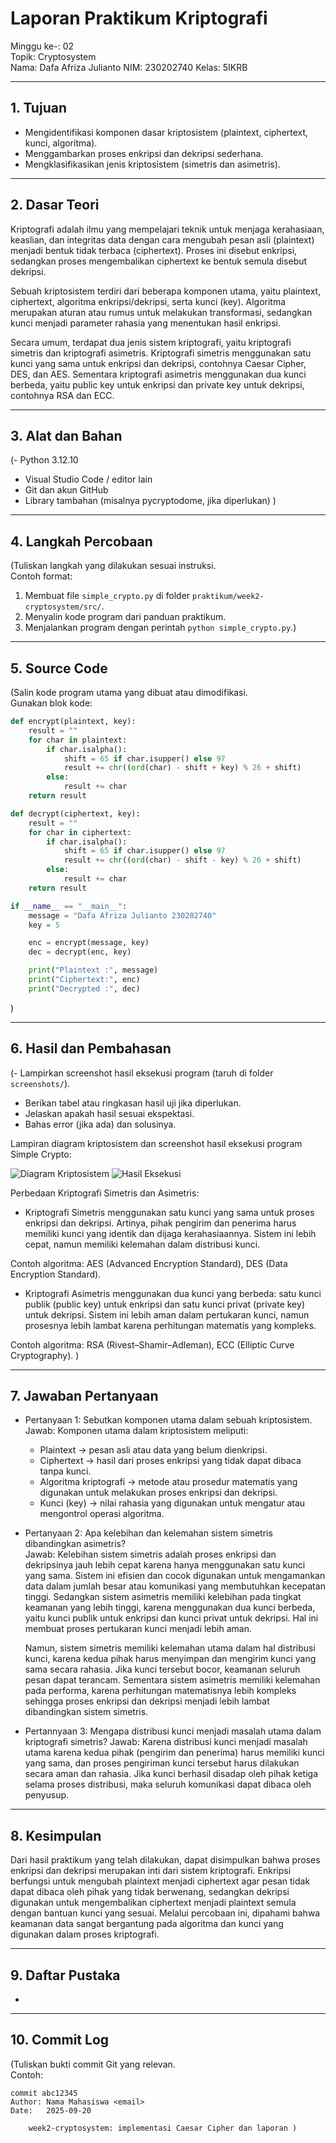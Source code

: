 # Laporan Praktikum Kriptografi
Minggu ke-: 02  
Topik: Cryptosystem  
Nama: Dafa Afriza Julianto
NIM: 230202740 
Kelas: 5IKRB 

---

## 1. Tujuan
- Mengidentifikasi komponen dasar kriptosistem (plaintext, ciphertext, kunci, algoritma).
- Menggambarkan proses enkripsi dan dekripsi sederhana.
- Mengklasifikasikan jenis kriptosistem (simetris dan asimetris).

---

## 2. Dasar Teori
Kriptografi adalah ilmu yang mempelajari teknik untuk menjaga kerahasiaan, keaslian, dan integritas data dengan cara mengubah pesan asli (plaintext) menjadi bentuk tidak terbaca (ciphertext). Proses ini disebut enkripsi, sedangkan proses mengembalikan ciphertext ke bentuk semula disebut dekripsi.

Sebuah kriptosistem terdiri dari beberapa komponen utama, yaitu plaintext, ciphertext, algoritma enkripsi/dekripsi, serta kunci (key). Algoritma merupakan aturan atau rumus untuk melakukan transformasi, sedangkan kunci menjadi parameter rahasia yang menentukan hasil enkripsi.

Secara umum, terdapat dua jenis sistem kriptografi, yaitu kriptografi simetris dan kriptografi asimetris. Kriptografi simetris menggunakan satu kunci yang sama untuk enkripsi dan dekripsi, contohnya Caesar Cipher, DES, dan AES. Sementara kriptografi asimetris menggunakan dua kunci berbeda, yaitu public key untuk enkripsi dan private key untuk dekripsi, contohnya RSA dan ECC.

---

## 3. Alat dan Bahan
(- Python 3.12.10  
- Visual Studio Code / editor lain  
- Git dan akun GitHub  
- Library tambahan (misalnya pycryptodome, jika diperlukan)  )

---

## 4. Langkah Percobaan
(Tuliskan langkah yang dilakukan sesuai instruksi.  
Contoh format:
1. Membuat file `simple_crypto.py` di folder `praktikum/week2-cryptosystem/src/`.
2. Menyalin kode program dari panduan praktikum.
3. Menjalankan program dengan perintah `python simple_crypto.py`.)

---

## 5. Source Code
(Salin kode program utama yang dibuat atau dimodifikasi.  
Gunakan blok kode:

```python
def encrypt(plaintext, key):
    result = ""
    for char in plaintext:
        if char.isalpha():
            shift = 65 if char.isupper() else 97
            result += chr((ord(char) - shift + key) % 26 + shift)
        else:
            result += char
    return result

def decrypt(ciphertext, key):
    result = ""
    for char in ciphertext:
        if char.isalpha():
            shift = 65 if char.isupper() else 97
            result += chr((ord(char) - shift - key) % 26 + shift)
        else:
            result += char
    return result

if __name__ == "__main__":
    message = "Dafa Afriza Julianto 230202740"
    key = 5

    enc = encrypt(message, key)
    dec = decrypt(enc, key)

    print("Plaintext :", message)
    print("Ciphertext:", enc)
    print("Decrypted :", dec)
```
)

---

## 6. Hasil dan Pembahasan
(- Lampirkan screenshot hasil eksekusi program (taruh di folder `screenshots/`).  
- Berikan tabel atau ringkasan hasil uji jika diperlukan.  
- Jelaskan apakah hasil sesuai ekspektasi.  
- Bahas error (jika ada) dan solusinya. 

Lampiran diagram kriptosistem dan screenshot hasil eksekusi program Simple Crypto:

![Diagram Kriptosistem](screenshots/diagram_kriptosistem.png)
![Hasil Eksekusi](screenshots/hasil_eksekusi.png)

Perbedaan Kriptografi Simetris dan Asimetris:

- Kriptografi Simetris menggunakan satu kunci yang sama untuk proses enkripsi dan dekripsi. Artinya, pihak pengirim dan penerima harus memiliki kunci yang identik dan dijaga kerahasiaannya. Sistem ini lebih cepat, namun memiliki kelemahan dalam distribusi kunci.

Contoh algoritma: AES (Advanced Encryption Standard), DES (Data Encryption Standard).

- Kriptografi Asimetris menggunakan dua kunci yang berbeda: satu kunci publik (public key) untuk enkripsi dan satu kunci privat (private key) untuk dekripsi. Sistem ini lebih aman dalam pertukaran kunci, namun prosesnya lebih lambat karena perhitungan matematis yang kompleks.

Contoh algoritma: RSA (Rivest–Shamir–Adleman), ECC (Elliptic Curve Cryptography).
)

---

## 7. Jawaban Pertanyaan 
- Pertanyaan 1: Sebutkan komponen utama dalam sebuah kriptosistem.
  Jawab: 
  Komponen utama dalam kriptosistem meliputi:
    - Plaintext → pesan asli atau data yang belum dienkripsi.
    - Ciphertext → hasil dari proses enkripsi yang tidak dapat dibaca tanpa kunci.
    - Algoritma kriptografi → metode atau prosedur matematis yang digunakan untuk melakukan proses enkripsi dan dekripsi.
    - Kunci (key) → nilai rahasia yang digunakan untuk mengatur atau mengontrol operasi algoritma.

- Pertanyaan 2: Apa kelebihan dan kelemahan sistem simetris dibandingkan asimetris?  
  Jawab: 
  Kelebihan sistem simetris adalah proses enkripsi dan dekripsinya jauh lebih cepat karena hanya menggunakan satu kunci yang sama. Sistem ini efisien dan cocok digunakan untuk mengamankan data dalam jumlah besar atau komunikasi yang membutuhkan kecepatan tinggi. Sedangkan sistem asimetris memiliki kelebihan pada tingkat keamanan yang lebih tinggi, karena menggunakan dua kunci berbeda, yaitu kunci publik untuk enkripsi dan kunci privat untuk dekripsi. Hal ini membuat proses pertukaran kunci menjadi lebih aman.

  Namun, sistem simetris memiliki kelemahan utama dalam hal distribusi kunci, karena kedua pihak harus menyimpan dan mengirim kunci yang sama secara rahasia. Jika kunci tersebut bocor, keamanan seluruh pesan dapat terancam. Sementara sistem asimetris memiliki kelemahan pada performa, karena perhitungan matematisnya lebih kompleks sehingga proses enkripsi dan dekripsi menjadi lebih lambat dibandingkan sistem simetris.

- Pertannyaan 3: Mengapa distribusi kunci menjadi masalah utama dalam kriptografi simetris?
  Jawab:
  Karena distribusi kunci menjadi masalah utama karena kedua pihak (pengirim dan penerima) harus memiliki kunci yang sama, dan proses pengiriman kunci tersebut harus dilakukan secara aman dan rahasia. Jika kunci berhasil disadap oleh pihak ketiga selama proses distribusi, maka seluruh komunikasi dapat dibaca oleh penyusup.

---

## 8. Kesimpulan
Dari hasil praktikum yang telah dilakukan, dapat disimpulkan bahwa proses enkripsi dan dekripsi merupakan inti dari sistem kriptografi. Enkripsi berfungsi untuk mengubah plaintext menjadi ciphertext agar pesan tidak dapat dibaca oleh pihak yang tidak berwenang, sedangkan dekripsi digunakan untuk mengembalikan ciphertext menjadi plaintext semula dengan bantuan kunci yang sesuai. Melalui percobaan ini, dipahami bahwa keamanan data sangat bergantung pada algoritma dan kunci yang digunakan dalam proses kriptografi.

---

## 9. Daftar Pustaka
-

---

## 10. Commit Log
(Tuliskan bukti commit Git yang relevan.  
Contoh:
```
commit abc12345
Author: Nama Mahasiswa <email>
Date:   2025-09-20

    week2-cryptosystem: implementasi Caesar Cipher dan laporan )
```
